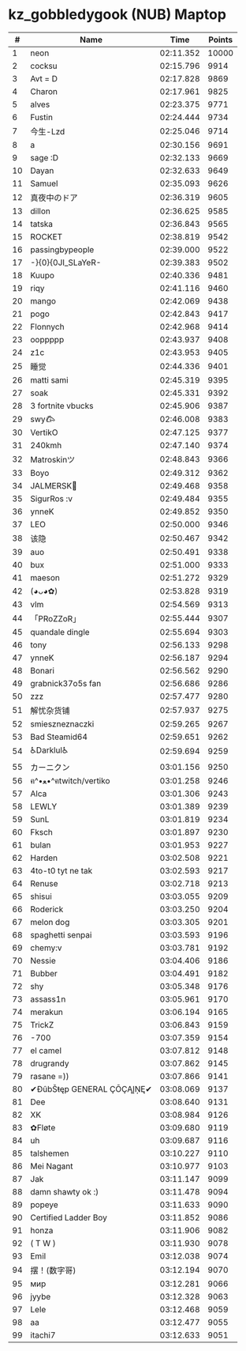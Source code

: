 # kz_gobbledygook (NUB) Maptop

|  # | Name | Time | Points |
|-------------- | -------------- | -------------- | -------------- | 
| 1 | neon | 02:11.352 | 10000 | 
| 2 | cocksu | 02:15.796 | 9914 | 
| 3 | Avt = D | 02:17.828 | 9869 | 
| 4 | Charon | 02:17.961 | 9825 | 
| 5 | alves | 02:23.375 | 9771 | 
| 6 | Fustin | 02:24.444 | 9734 | 
| 7 | 今生-Lzd | 02:25.046 | 9714 | 
| 8 | a | 02:30.156 | 9691 | 
| 9 | sage :D | 02:32.133 | 9669 | 
| 10 | Dayan | 02:32.633 | 9649 | 
| 11 | Samuel | 02:35.093 | 9626 | 
| 12 | 真夜中のドア | 02:36.319 | 9605 | 
| 13 | dillon | 02:36.625 | 9585 | 
| 14 | tatska | 02:36.843 | 9565 | 
| 15 | ROCKET | 02:38.819 | 9542 | 
| 16 | passingbypeople | 02:39.000 | 9522 | 
| 17 | -}{0}{0JI_SLaYeR- | 02:39.383 | 9502 | 
| 18 | Kuupo | 02:40.336 | 9481 | 
| 19 | riqy | 02:41.116 | 9460 | 
| 20 | mango | 02:42.069 | 9438 | 
| 21 | pogo | 02:42.843 | 9417 | 
| 22 | Flonnych | 02:42.968 | 9414 | 
| 23 | ooppppp | 02:43.937 | 9408 | 
| 24 | z1c | 02:43.953 | 9405 | 
| 25 | 睡觉 | 02:44.336 | 9401 | 
| 26 | matti sami | 02:45.319 | 9395 | 
| 27 | soak | 02:45.331 | 9392 | 
| 28 | 3 fortnite vbucks | 02:45.906 | 9387 | 
| 29 | swy𐂃 | 02:46.008 | 9383 | 
| 30 | VertikO | 02:47.125 | 9377 | 
| 31 | 240kmh | 02:47.140 | 9374 | 
| 32 | Matroskinツ | 02:48.843 | 9366 | 
| 33 | Boyo | 02:49.312 | 9362 | 
| 34 | JALMERSK👀 | 02:49.468 | 9358 | 
| 35 | SigurRos :v | 02:49.484 | 9355 | 
| 36 | ynneK | 02:49.852 | 9350 | 
| 37 | LEO | 02:50.000 | 9346 | 
| 38 | 该隐 | 02:50.467 | 9342 | 
| 39 | auo | 02:50.491 | 9338 | 
| 40 | bux | 02:51.000 | 9333 | 
| 41 | maeson | 02:51.272 | 9329 | 
| 42 | (◕ᴗ◕✿) | 02:53.828 | 9319 | 
| 43 | vlm | 02:54.569 | 9313 | 
| 44 | 「PRoZZoR」 | 02:55.444 | 9307 | 
| 45 | quandale dingle | 02:55.694 | 9303 | 
| 46 | tony | 02:56.133 | 9298 | 
| 47 | ynneK | 02:56.187 | 9294 | 
| 48 | Bonari | 02:56.562 | 9290 | 
| 49 | grabnick37o5s fan | 02:56.686 | 9286 | 
| 50 | zzz | 02:57.477 | 9280 | 
| 51 | 解忧杂货铺 | 02:57.937 | 9275 | 
| 52 | smieszneznaczki | 02:59.265 | 9267 | 
| 53 | Bad Steamid64 | 02:59.651 | 9262 | 
| 54 | ♿Darklul♿ | 02:59.694 | 9259 | 
| 55 | カーニクン | 03:01.156 | 9250 | 
| 56 | ฅ^•ﻌ•^ฅtwitch/vertiko | 03:01.258 | 9246 | 
| 57 | Alca | 03:01.306 | 9243 | 
| 58 | LEWLY | 03:01.389 | 9239 | 
| 59 | SunL | 03:01.819 | 9234 | 
| 60 | Fksch | 03:01.897 | 9230 | 
| 61 | bulan | 03:01.953 | 9227 | 
| 62 | Harden | 03:02.508 | 9221 | 
| 63 | 4to-t0 tyt ne tak | 03:02.593 | 9217 | 
| 64 | Renuse | 03:02.718 | 9213 | 
| 65 | shisui | 03:03.055 | 9209 | 
| 66 | Roderick | 03:03.250 | 9204 | 
| 67 | melon dog | 03:03.305 | 9201 | 
| 68 | spaghetti senpai | 03:03.593 | 9196 | 
| 69 | chemy:v | 03:03.781 | 9192 | 
| 70 | Nessie | 03:04.406 | 9186 | 
| 71 | Bubber | 03:04.491 | 9182 | 
| 72 | shy | 03:05.348 | 9176 | 
| 73 | assass1n | 03:05.961 | 9170 | 
| 74 | merakun | 03:06.194 | 9165 | 
| 75 | TrickZ | 03:06.843 | 9159 | 
| 76 | -700 | 03:07.359 | 9154 | 
| 77 | el camel | 03:07.812 | 9148 | 
| 78 | drugrandy | 03:07.862 | 9145 | 
| 79 | rasane =)) | 03:07.866 | 9141 | 
| 80 | ✔ĐûbŠŧęp GENERAL ÇŌÇĄĮŅĘ✔ | 03:08.069 | 9137 | 
| 81 | Dee | 03:08.640 | 9131 | 
| 82 | XK | 03:08.984 | 9126 | 
| 83 | ✿Fløte | 03:09.680 | 9119 | 
| 84 | uh | 03:09.687 | 9116 | 
| 85 | talshemen | 03:10.227 | 9110 | 
| 86 | Mei Nagant | 03:10.977 | 9103 | 
| 87 | Jak | 03:11.147 | 9099 | 
| 88 | damn shawty ok :) | 03:11.478 | 9094 | 
| 89 | popeye | 03:11.633 | 9090 | 
| 90 | Certified Ladder Boy | 03:11.852 | 9086 | 
| 91 | honza | 03:11.906 | 9082 | 
| 92 | ( T W ) | 03:11.930 | 9078 | 
| 93 | Emil | 03:12.038 | 9074 | 
| 94 | 摆！(数字哥) | 03:12.194 | 9070 | 
| 95 | мир | 03:12.281 | 9066 | 
| 96 | jyybe | 03:12.328 | 9063 | 
| 97 | Lele | 03:12.468 | 9059 | 
| 98 | aa | 03:12.477 | 9055 | 
| 99 | itachi7 | 03:12.633 | 9051 | 

